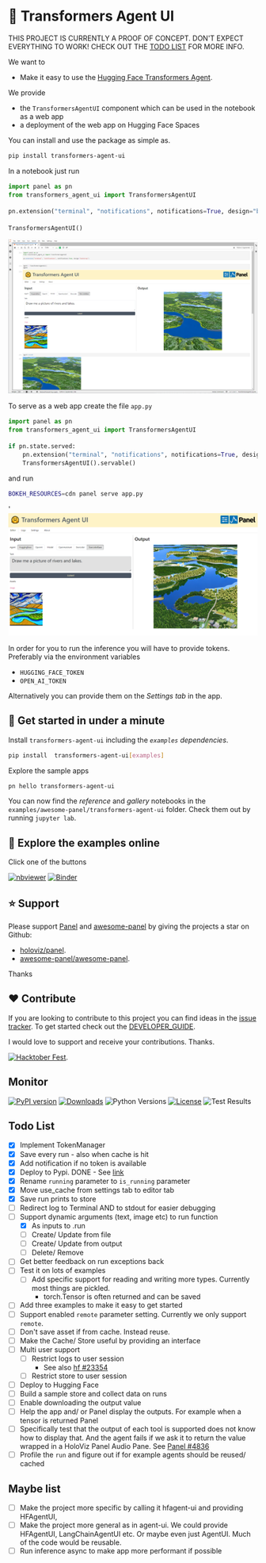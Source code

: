 # 🤗 Transformers Agent UI

THIS PROJECT IS CURRENTLY A PROOF OF CONCEPT. DON'T EXPECT EVERYTHING TO WORK! CHECK OUT THE
[TODO LIST](#todo-list) FOR MORE INFO.

We want to

- Make it easy to use the [Hugging Face Transformers Agent](https://huggingface.co/docs/transformers/transformers_agents).

We provide

- the `TransformersAgentUI` component which can be used in the notebook as a web app
- a deployment of the web app on Hugging Face Spaces

You can install and use the package as simple as.

```bash
pip install transformers-agent-ui
```

In a notebook just run

```python
import panel as pn
from transformers_agent_ui import TransformersAgentUI

pn.extension("terminal", "notifications", notifications=True, design="bootstrap")

TransformersAgentUI()
```

![TransformerAgentUI in a notebook](assets/transformers-agent-ui-notebook.png)

To serve as a web app create the file `app.py`

```python
import panel as pn
from transformers_agent_ui import TransformersAgentUI

if pn.state.served:
    pn.extension("terminal", "notifications", notifications=True, design="bootstrap")
    TransformersAgentUI().servable()
```

and run

```bash
BOKEH_RESOURCES=cdn panel serve app.py
```

'
![TransformerAgentUI on a server](assets/transformers-agent-ui-web-app.png)

In order for you to run the inference you will have to provide tokens. Preferably via the
environment variables

- `HUGGING_FACE_TOKEN`
- `OPEN_AI_TOKEN`

Alternatively you can provide them on the *Settings tab* in the app.

## 🚀 Get started in under a minute

Install `transformers-agent-ui` including the *`examples` dependencies*.

```bash
pip install  transformers-agent-ui[examples]
```

Explore the sample apps

```bash
pn hello transformers-agent-ui
```

<!-- ![Project Intro](https://raw.githubusercontent.com/awesome-panel/transformers-agent-ui/main/assets/videos/pn-hello-transformers-agent-ui.gif) -->

You can now find the *reference* and *gallery* notebooks in the `examples/awesome-panel/transformers-agent-ui` folder. Check them out by running `jupyter lab`.

## 📒 Explore the examples online

Click one of the buttons

[![nbviewer](https://raw.githubusercontent.com/jupyter/design/master/logos/Badges/nbviewer_badge.svg)](https://nbviewer.org/github/awesome-panel/transformers-agent-ui/tree/main/examples/)
[![Binder](https://mybinder.org/badge_logo.svg)](https://mybinder.org/v2/gh/awesome-panel/transformers-agent-ui/HEAD)

## ⭐ Support

Please support [Panel](https://panel.holoviz.org) and
[awesome-panel](https://awesome-panel.org) by giving the projects a star on Github:

- [holoviz/panel](https://github.com/holoviz/panel).
- [awesome-panel/awesome-panel](https://github.com/awesome-panel/awesome-panel).

Thanks

## ❤️ Contribute

If you are looking to contribute to this project you can find ideas in the [issue tracker](https://github.com/awesome-panel/transformers-agent-ui/issues). To get started check out the [DEVELOPER_GUIDE](DEVELOPER_GUIDE.md).

I would love to support and receive your contributions. Thanks.

[![Hacktober Fest](https://github.blog/wp-content/uploads/2022/10/hacktoberfestbanner.jpeg?fit=1200%2C630)](https://github.com/awesome-panel/transformers-agent-ui/issues).

## Monitor

[![PyPI version](https://badge.fury.io/py/transformers-agent-ui.svg)](https://pypi.org/project/transformers-agent-ui/)
[![Downloads](https://pepy.tech/badge/transformers-agent-ui/month)](https://pepy.tech/project/transformers-agent-ui)
![Python Versions](https://img.shields.io/badge/python-3.7%20%7C%203.8%20%7C%203.9%20%7C%203.10-blue)
[![License](https://img.shields.io/badge/License-MIT%202.0-blue.svg)](https://opensource.org/licenses/MIT)
![Test Results](https://github.com/awesome-panel/transformers-agent-ui/actions/workflows/tests.yaml/badge.svg?branch=main)

## Todo List

- [x] Implement TokenManager
- [x] Save every run - also when cache is hit
- [x] Add notification if no token is available
- [x] Deploy to Pypi. DONE - See [link](https://pypi.org/project/transformers-agent-ui/)
- [x] Rename `running` parameter to `is_running` parameter
- [x] Move use_cache from settings tab to editor tab
- [x] Save run prints to store
- [ ] Redirect log to Terminal AND to stdout for easier debugging
- [ ] Support dynamic arguments (text, image etc) to run function
  - [x] As inputs to .run
  - [ ] Create/ Update from file
  - [ ] Create/ Update from output
  - [ ] Delete/ Remove
- [ ] Get better feedback on run exceptions back
- [ ] Test it on lots of examples
  - [ ] Add specific support for reading and writing more types. Currently most things are pickled.
    - torch.Tensor is often returned and can be saved
- [ ] Add three examples to make it easy to get started
- [ ] Support enabled `remote` parameter setting. Currently we only support `remote`.
- [ ] Don't save asset if from cache. Instead reuse.
- [ ] Make the Cache/ Store useful by providing an interface
- [ ] Multi user support
  - [ ] Restrict logs to user session
    - See also [hf #23354](https://github.com/huggingface/transformers/issues/23354)
  - [ ] Restrict store to user session
- [ ] Deploy to Hugging Face
- [ ] Build a sample store and collect data on runs
- [ ] Enable downloading the output value
- [ ] Help the app and/ or Panel display the outputs. For example when a tensor is returned Panel
- [ ] Specifically test that the output of each tool is supported
does not know how to display that. And the agent fails if we ask it to return the value wrapped in
a HoloViz Panel Audio Pane. See [Panel #4836](https://github.com/holoviz/panel/issues/4836)
- [ ] Profile the `run` and figure out if for example agents should be reused/ cached

## Maybe list

- [ ] Make the project more specific by calling it hfagent-ui and providing HFAgentUI,
- [ ] Make the project more general as in agent-ui. We could provide HFAgentUI,
LangChainAgentUI etc. Or maybe even just AgentUI. Much of the code would be reusable.
- [ ] Run inference async to make app more performant if possible
